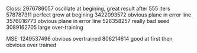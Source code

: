 Closs:
2976786057 oscillate at begining, great result after 555 iters
578787311 perfect grow at begining
3422093572 obvious plane in error line
3576016773 obvious plane in error line
528358257 really bad seed
3089162705 large over-training

MSE:
1249537496 obvious overtrained
806214614 good at first then obvious over trained
